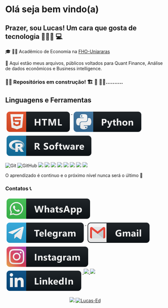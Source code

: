 # Olá seja bem vindo(a)


## Prazer, sou Lucas! Um cara que gosta de tecnologia 👨🏻‍💻 💻


🎓  👨‍🎓 Acadêmico de Economia na [FHO-Uniararas](http://www.uniararas.br/)

💾 Aqui estão meus arquivos, públicos voltados para Quant Finance, Análise de dados econômicos e Business intelligence.

### 🚧🚧 Repositórios em construção! 🏗 👷 🧱🚧..........
## Linguagens e Ferramentas

<a href="#">
    <img src="svg/languages/html.svg" alt="html" style="vertical-align:top; margin:6px 4px">
  </a> 


 <a href="#">
    <img src="svg/languages/python.svg" alt="python" style="vertical-align:top; margin:6px 4px">
  </a>  


 <a href="#">
    <img src="svg/languages/rsoftware.svg" alt="rsoftware" style="vertical-align:top; margin:6px 4px">
  </a>   

  ![Git](https://img.shields.io/badge/-Git-black?style=flat-square&logo=git)
  ![GitHub](https://img.shields.io/badge/-GitHub-181717?style=flat-square&logo=github) 
  <img src="https://img.shields.io/badge/Jupyter-F37626.svg?&style=for-the-badge&logo=Jupyter&logoColor=white" /> <img src="https://img.shields.io/badge/Markdown-000000?style=for-the-badge&logo=markdown&logoColor=white" /> <img src="https://img.shields.io/badge/Django-092E20?style=for-the-badge&logo=django&logoColor=white" /> <img src="https://img.shields.io/badge/Flask-000000?style=for-the-badge&logo=flask&logoColor=white" /> <img src="https://img.shields.io/badge/Netlify-00C7B7?style=for-the-badge&logo=netlify&logoColor=white" /> <img src="https://img.shields.io/badge/conda-342B029.svg?&style=for-the-badge&logo=anaconda&logoColor=white"/> <img src="https://img.shields.io/badge/Jekyll-CC0000?style=for-the-badge&logo=Jekyll&logoColor=white"/> <img src="https://img.shields.io/badge/PowerBI-F2C811?style=for-the-badge&logo=Power%20BI&logoColor=black"/>


O aprendizado é continuo e o próximo nível nunca será o último 🚀 

### Contatos 📞

<a href="https://api.whatsapp.com/send?phone=5519998235078">
    <img src="svg/social/whatsapp.svg"  alt="whatsapp" style="vertical-align:top; margin:6px 4px">
  </a>

  <a href="https://t.me/lucased">
    <img src="svg/social/telegram.svg"  alt="telegram" style="vertical-align:top; margin:6px 4px">
  </a> 

  <a href="mailto:lucas.eduuardoo@alunos.fho.edu.br">
    <img src="svg/social/gmail.svg"  alt="gmail" style="vertical-align:top; margin:6px 4px">
  </a>  

<a href="https://www.instagram.com/lucas.eduardo007/">
    <img src="svg/social/instagram.svg"   alt="instagram" style="vertical-align:top; margin:6px 4px">
  </a>  

<a href="https://www.linkedin.com/in/lucas-eduardo-rosolem-aa535697/">
    <img src="svg/social/linkedin.svg"  alt="linkedin" style="vertical-align:top; margin:6px 4px">
  </a>  

<a href="https://www.facebook.com/lucaseduardo.rosolem">
<img src="https://img.shields.io/badge/Facebook-1877F2?style=for-the-badge&logo=facebook&logoColor=white" /> </a>


<img src="https://img.shields.io/badge/Discord-7289DA?style=for-the-badge&logo=discord&logoColor=white" />


  
<p align = "center">
  <a href="https://github.com/Lucas-Ed "><img src="https://github-readme-stats.vercel.app/api/top-langs/?username=Lucas-Ed&layout=compact&theme=dark"/></a> 
  <a href="https://github.com/Lucas-Ed "><img src="https://github-readme-stats.vercel.app/api?username=Lucas-Ed&show_icons=true&theme=dark&include_all_commits=true&count_private=true" alt="Lucas-Ed"/></a>
</p>












